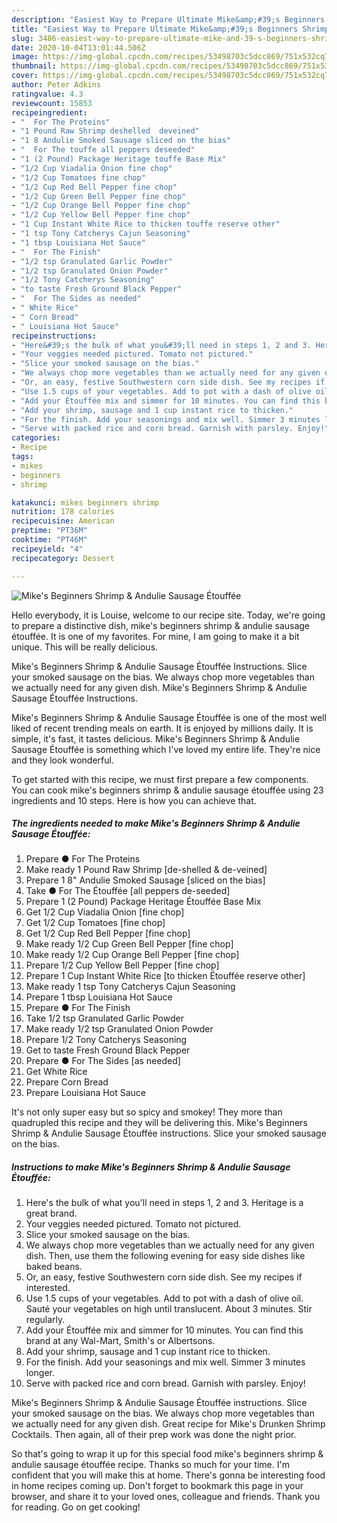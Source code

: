 ```yaml
---
description: "Easiest Way to Prepare Ultimate Mike&amp;#39;s Beginners Shrimp &amp;amp; Andulie Sausage Étouffée"
title: "Easiest Way to Prepare Ultimate Mike&amp;#39;s Beginners Shrimp &amp;amp; Andulie Sausage Étouffée"
slug: 3486-easiest-way-to-prepare-ultimate-mike-and-39-s-beginners-shrimp-and-amp-andulie-sausage-etouffee
date: 2020-10-04T13:01:44.506Z
image: https://img-global.cpcdn.com/recipes/53498703c5dcc869/751x532cq70/mikes-beginners-shrimp-andulie-sausage-etouffee-recipe-main-photo.jpg
thumbnail: https://img-global.cpcdn.com/recipes/53498703c5dcc869/751x532cq70/mikes-beginners-shrimp-andulie-sausage-etouffee-recipe-main-photo.jpg
cover: https://img-global.cpcdn.com/recipes/53498703c5dcc869/751x532cq70/mikes-beginners-shrimp-andulie-sausage-etouffee-recipe-main-photo.jpg
author: Peter Adkins
ratingvalue: 4.3
reviewcount: 15853
recipeingredient:
- "  For The Proteins"
- "1 Pound Raw Shrimp deshelled  deveined"
- "1 8 Andulie Smoked Sausage sliced on the bias"
- "  For The touffe all peppers deseeded"
- "1 (2 Pound) Package Heritage touffe Base Mix"
- "1/2 Cup Viadalia Onion fine chop"
- "1/2 Cup Tomatoes fine chop"
- "1/2 Cup Red Bell Pepper fine chop"
- "1/2 Cup Green Bell Pepper fine chop"
- "1/2 Cup Orange Bell Pepper fine chop"
- "1/2 Cup Yellow Bell Pepper fine chop"
- "1 Cup Instant White Rice to thicken touffe reserve other"
- "1 tsp Tony Catcherys Cajun Seasoning"
- "1 tbsp Louisiana Hot Sauce"
- "  For The Finish"
- "1/2 tsp Granulated Garlic Powder"
- "1/2 tsp Granulated Onion Powder"
- "1/2 Tony Catcherys Seasoning"
- "to taste Fresh Ground Black Pepper"
- "  For The Sides as needed"
- " White Rice"
- " Corn Bread"
- " Louisiana Hot Sauce"
recipeinstructions:
- "Here&#39;s the bulk of what you&#39;ll need in steps 1, 2 and 3. Heritage is a great brand."
- "Your veggies needed pictured. Tomato not pictured."
- "Slice your smoked sausage on the bias."
- "We always chop more vegetables than we actually need for any given dish. Then, use them the following evening for easy side dishes like baked beans."
- "Or, an easy, festive Southwestern corn side dish. See my recipes if interested."
- "Use 1.5 cups of your vegetables. Add to pot with a dash of olive oil. Sauté your vegetables on high until translucent. About 3 minutes. Stir regularly."
- "Add your Étouffée mix and simmer for 10 minutes. You can find this brand at any Wal-Mart, Smith&#39;s or Albertsons."
- "Add your shrimp, sausage and 1 cup instant rice to thicken."
- "For the finish. Add your seasonings and mix well. Simmer 3 minutes longer."
- "Serve with packed rice and corn bread. Garnish with parsley. Enjoy!"
categories:
- Recipe
tags:
- mikes
- beginners
- shrimp

katakunci: mikes beginners shrimp 
nutrition: 178 calories
recipecuisine: American
preptime: "PT36M"
cooktime: "PT46M"
recipeyield: "4"
recipecategory: Dessert

---
```



![Mike&#39;s Beginners Shrimp &amp; Andulie Sausage Étouffée](https://img-global.cpcdn.com/recipes/53498703c5dcc869/751x532cq70/mikes-beginners-shrimp-andulie-sausage-etouffee-recipe-main-photo.jpg)

Hello everybody, it is Louise, welcome to our recipe site. Today, we're going to prepare a distinctive dish, mike&#39;s beginners shrimp &amp; andulie sausage étouffée. It is one of my favorites. For mine, I am going to make it a bit unique. This will be really delicious.

Mike&#39;s Beginners Shrimp &amp; Andulie Sausage Étouffée Instructions. Slice your smoked sausage on the bias. We always chop more vegetables than we actually need for any given dish. Mike&#39;s Beginners Shrimp &amp; Andulie Sausage Étouffée Instructions.

Mike&#39;s Beginners Shrimp &amp; Andulie Sausage Étouffée is one of the most well liked of recent trending meals on earth. It is enjoyed by millions daily. It is simple, it's fast, it tastes delicious. Mike&#39;s Beginners Shrimp &amp; Andulie Sausage Étouffée is something which I've loved my entire life. They're nice and they look wonderful.


To get started with this recipe, we must first prepare a few components. You can cook mike&#39;s beginners shrimp &amp; andulie sausage étouffée using 23 ingredients and 10 steps. Here is how you can achieve that.

<!--inarticleads1-->

##### The ingredients needed to make Mike&#39;s Beginners Shrimp &amp; Andulie Sausage Étouffée:

1. Prepare  ● For The Proteins
1. Make ready 1 Pound Raw Shrimp [de-shelled &amp; de-veined]
1. Prepare 1 8&#34; Andulie Smoked Sausage [sliced on the bias]
1. Take  ● For The Étouffée [all peppers de-seeded]
1. Prepare 1 (2 Pound) Package Heritage Étouffée Base Mix
1. Get 1/2 Cup Viadalia Onion [fine chop]
1. Get 1/2 Cup Tomatoes [fine chop]
1. Get 1/2 Cup Red Bell Pepper [fine chop]
1. Make ready 1/2 Cup Green Bell Pepper [fine chop]
1. Make ready 1/2 Cup Orange Bell Pepper [fine chop]
1. Prepare 1/2 Cup Yellow Bell Pepper [fine chop]
1. Prepare 1 Cup Instant White Rice [to thicken Étouffée reserve other]
1. Make ready 1 tsp Tony Catcherys Cajun Seasoning
1. Prepare 1 tbsp Louisiana Hot Sauce
1. Prepare  ● For The Finish
1. Take 1/2 tsp Granulated Garlic Powder
1. Make ready 1/2 tsp Granulated Onion Powder
1. Prepare 1/2 Tony Catcherys Seasoning
1. Get to taste Fresh Ground Black Pepper
1. Prepare  ● For The Sides [as needed]
1. Get  White Rice
1. Prepare  Corn Bread
1. Prepare  Louisiana Hot Sauce


It&#39;s not only super easy but so spicy and smokey! They more than quadrupled this recipe and they will be delivering this. Mike&#39;s Beginners Shrimp &amp; Andulie Sausage Étouffée instructions. Slice your smoked sausage on the bias. 

<!--inarticleads2-->

##### Instructions to make Mike&#39;s Beginners Shrimp &amp; Andulie Sausage Étouffée:

1. Here&#39;s the bulk of what you&#39;ll need in steps 1, 2 and 3. Heritage is a great brand.
1. Your veggies needed pictured. Tomato not pictured.
1. Slice your smoked sausage on the bias.
1. We always chop more vegetables than we actually need for any given dish. Then, use them the following evening for easy side dishes like baked beans.
1. Or, an easy, festive Southwestern corn side dish. See my recipes if interested.
1. Use 1.5 cups of your vegetables. Add to pot with a dash of olive oil. Sauté your vegetables on high until translucent. About 3 minutes. Stir regularly.
1. Add your Étouffée mix and simmer for 10 minutes. You can find this brand at any Wal-Mart, Smith&#39;s or Albertsons.
1. Add your shrimp, sausage and 1 cup instant rice to thicken.
1. For the finish. Add your seasonings and mix well. Simmer 3 minutes longer.
1. Serve with packed rice and corn bread. Garnish with parsley. Enjoy!


Mike&#39;s Beginners Shrimp &amp; Andulie Sausage Étouffée instructions. Slice your smoked sausage on the bias. We always chop more vegetables than we actually need for any given dish. Great recipe for Mike&#39;s Drunken Shrimp Cocktails. Then again, all of their prep work was done the night prior. 

So that's going to wrap it up for this special food mike&#39;s beginners shrimp &amp; andulie sausage étouffée recipe. Thanks so much for your time. I'm confident that you will make this at home. There's gonna be interesting food in home recipes coming up. Don't forget to bookmark this page in your browser, and share it to your loved ones, colleague and friends. Thank you for reading. Go on get cooking!
